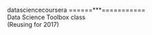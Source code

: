 datasciencecoursera
======***===========
<br>Data Science Toolbox class
<br>(Reusing for 2017)</br>
